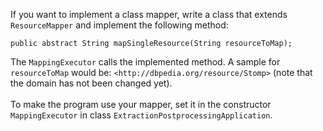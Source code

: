 If you want to implement a class mapper, write a class that extends 
`ResourceMapper` and implement the following method:
````
public abstract String mapSingleResource(String resourceToMap);
````
The `MappingExecutor` calls the implemented method. A sample for 
`resourceToMap` would be: `<http://dbpedia.org/resource/Stomp>` 
(note that the domain has not been changed yet).<br/><br/> 
To make the program use your mapper, set it in the constructor 
`MappingExecutor` in class `ExtractionPostprocessingApplication`.
